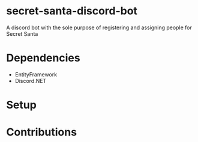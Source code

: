# secret-santa-discord-bot
A discord bot with the sole purpose of registering and assigning people for Secret Santa

# Dependencies
- EntityFramework
- Discord.NET

# Setup

# Contributions
